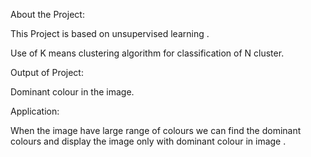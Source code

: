  ﻿About the Project:

This Project is based on unsupervised learning .

Use of K means clustering algorithm for classification of N cluster.

Output of Project:

Dominant colour in the image.

Application:

When the image have large range of colours we can 
find the dominant colours and display the image only with dominant colour in image .

